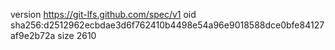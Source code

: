 version https://git-lfs.github.com/spec/v1
oid sha256:d2512962ecbdae3d6f762410b4498e54a96e9018588dce0bfe84127af9e2b72a
size 2610
